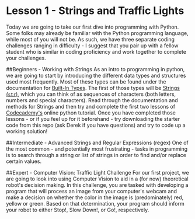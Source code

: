 # Lesson 1 - Strings and Traffic Lights
Today we are going to take our first dive into programming with Python.  Some
folks may already be familiar with the Python programming language, while most
of you will not be.  As such, we have three separate coding challenges ranging
in difficulty - I suggest that you pair up with a fellow student who is similar
in coding proficiency and work together to complete your challenges.

##Beginners - Working with Strings
As an intro to programming in python, we are going to start by introducing the
different data types and structures used most frequently.  Most of these types
can be found under the documentation for [Built-In
Types](https://docs.python.org/2/library/stdtypes.html).  The first of those
types will be [Strings
(`str`)](https://docs.python.org/2/library/stdtypes.html#string-methods), 
which you can think of as sequences of characters (both letters, numbers and
special characters). Read through the documentation and methods for Strings and
then try and complete the first two lessons of
[Codecademy's](https://www.codecademy.com/learn/python) online python
tutorial.  Once you have completed those lessons - or if you feel up for it
beforehand - try downloading the starter code from this repo (ask Derek if you
have questions) and try to code up a working solution!

##Intermediate - Advanced Strings and Regular Expressions (regex)
One of the most common - and potentially most frustrating - tasks in programming
is to search through a string or list of strings in order to find and/or replace
certain values.  

##Expert - Computer Vision: Traffic Light Challenge
For our first project, we are going to look into using Computer Vision to aid in
a (for now) theoretical robot's decision making.  In this challenge, you are
tasked with developing a program that will process an image from your computer's
webcam and make a decision on whether the color in the image is (predominately)
red, yellow or green.  Based on that determination, your program should inform
your robot to either Stop!, Slow Down!, or Go!, respectively.  


